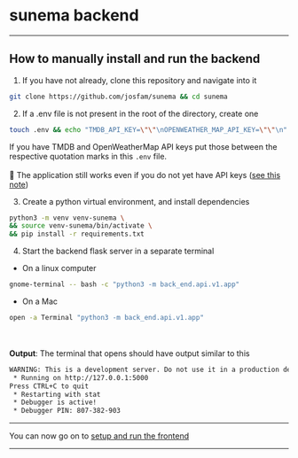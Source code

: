 # sunema backend

---

## How to manually install and run the backend

1. If you have not already, clone this repository and navigate into it

```sh
git clone https://github.com/josfam/sunema && cd sunema
```

2. If a .env file is not present in the root of the directory, create one

```sh
touch .env && echo "TMDB_API_KEY=\"\"\nOPENWEATHER_MAP_API_KEY=\"\"\n" > .env
```

If you have TMDB and OpenWeatherMap API keys put those between the respective quotation marks in this `.env` file.
\
\
📌 The application still works even if you do not yet have API keys ([see this note](../README.md#note-about-api-keys))

3. Create a python virtual environment, and install dependencies

```sh
python3 -m venv venv-sunema \
&& source venv-sunema/bin/activate \
&& pip install -r requirements.txt
```

4. Start the backend flask server in a separate terminal

- On a linux computer

```sh
gnome-terminal -- bash -c "python3 -m back_end.api.v1.app"
```

- On a Mac

```sh
open -a Terminal "python3 -m back_end.api.v1.app"
```
\
\
**Output**: The terminal that opens should have output similar to this

```sh
WARNING: This is a development server. Do not use it in a production deployment. Use a production WSGI server instead.
 * Running on http://127.0.0.1:5000
Press CTRL+C to quit
 * Restarting with stat
 * Debugger is active!
 * Debugger PIN: 807-382-903
```

---

You can now go on to [setup and run the frontend](../front_end/README.md#how-to-manually-install-and-run-the-frontend)

---
